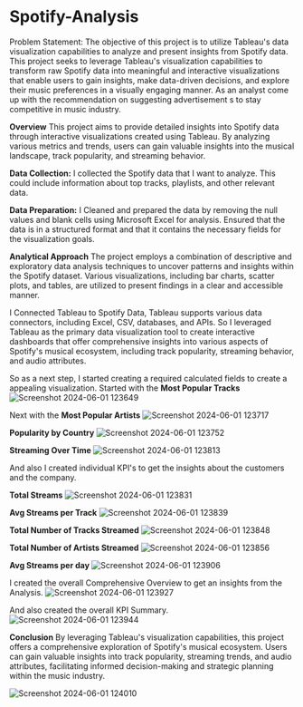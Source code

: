 # Spotify-Analysis
Problem Statement:
The objective of this project is to utilize Tableau's data visualization capabilities to
analyze and present insights from Spotify data. This project seeks to leverage Tableau's
visualization capabilities to transform raw Spotify data into meaningful and interactive
visualizations that enable users to gain insights, make data-driven decisions, and explore their
music preferences in a visually engaging manner. As an analyst come up with the
recommendation on suggesting advertisement s to stay competitive in music industry.

**Overview**
This project aims to provide detailed insights into Spotify data through interactive visualizations created using Tableau. By analyzing various metrics and trends, users can gain valuable insights into the musical landscape, track popularity, and streaming behavior.

**Data Collection:**
I collected the Spotify data that I want to analyze. This could include information about top tracks, playlists, and other relevant data.

**Data Preparation:**
I Cleaned and prepared the data by removing the null values and blank cells using Microsoft Excel for analysis. Ensured that the data is in a structured format and that it contains the necessary fields for the visualization goals.

**Analytical Approach**
The project employs a combination of descriptive and exploratory data analysis techniques to uncover patterns and insights within the Spotify dataset. Various visualizations, including bar charts, scatter plots, and tables, are utilized to present findings in a clear and accessible manner.

I Connected Tableau to Spotify Data, Tableau supports various data connectors, including Excel, CSV, databases, and APIs. So I leveraged Tableau as the primary data visualization tool to create interactive dashboards that offer comprehensive insights into various aspects of Spotify's musical ecosystem, including track popularity, streaming behavior, and audio attributes. 

So as a next step, I started creating a required calculated fields to create a appealing visualization.
Started with the **Most Popular Tracks**
![Screenshot 2024-06-01 123649](https://github.com/jyothipragase/Spotify-Analysis/assets/164172544/169b2352-288d-4da1-891a-3afc50622c95)

Next with the **Most Popular Artists**
![Screenshot 2024-06-01 123717](https://github.com/jyothipragase/Spotify-Analysis/assets/164172544/f6cb9c53-b788-4d23-b6c0-47866939e6b9)

**Popularity by Country**
![Screenshot 2024-06-01 123752](https://github.com/jyothipragase/Spotify-Analysis/assets/164172544/c95d158f-3a21-47fb-9ddc-bc259c4b8c95)

**Streaming Over Time**
![Screenshot 2024-06-01 123813](https://github.com/jyothipragase/Spotify-Analysis/assets/164172544/5b909bd9-6c89-402c-817e-787d661d2228)

And also I created individual KPI's to get the insights about the customers and the company.

**Total Streams**
![Screenshot 2024-06-01 123831](https://github.com/jyothipragase/Spotify-Analysis/assets/164172544/695a12d6-4ef0-44ef-9e22-d8dfdea879e2)

**Avg Streams per Track**
![Screenshot 2024-06-01 123839](https://github.com/jyothipragase/Spotify-Analysis/assets/164172544/cc367ece-c2af-489a-835c-3ee59a73427e)

**Total Number of Tracks Streamed**
![Screenshot 2024-06-01 123848](https://github.com/jyothipragase/Spotify-Analysis/assets/164172544/86dcba17-f779-49f8-b4d5-c5af6d16cd0c)

**Total Number of Artists Streamed**
![Screenshot 2024-06-01 123856](https://github.com/jyothipragase/Spotify-Analysis/assets/164172544/71dd32fa-f0ef-4aba-8503-056943d34472)

**Avg Streams per day**
![Screenshot 2024-06-01 123906](https://github.com/jyothipragase/Spotify-Analysis/assets/164172544/2f1240dd-e646-4687-8912-7a234348926f)

I created the overall Comprehensive Overview to get an insights from the Analysis.
![Screenshot 2024-06-01 123927](https://github.com/jyothipragase/Spotify-Analysis/assets/164172544/2b5e8541-de33-4eca-8129-f5fce917179b)

And also created the overall KPI Summary.
![Screenshot 2024-06-01 123944](https://github.com/jyothipragase/Spotify-Analysis/assets/164172544/15a579b7-3c12-4d07-80c7-6ce063a43a09)

**Conclusion**
By leveraging Tableau's visualization capabilities, this project offers a comprehensive exploration of Spotify's musical ecosystem. Users can gain valuable insights into track popularity, streaming trends, and audio attributes, facilitating informed decision-making and strategic planning within the music industry.

![Screenshot 2024-06-01 124010](https://github.com/jyothipragase/Spotify-Analysis/assets/164172544/6d8defdb-d772-4887-86c8-da81c204813c)











